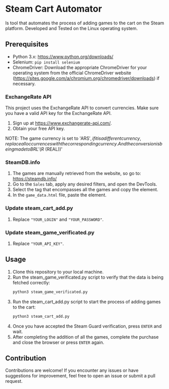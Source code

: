 # Steam Cart Automator

Is tool that automates the process of adding games to the cart on the Steam platform.
Developed and Tested on the Linux operating system.

## Prerequisites

- Python 3.x: https://www.python.org/downloads/
- Selenium: `pip install selenium`
- ChromeDriver: Download the appropriate ChromeDriver for your operating system from the official ChromeDriver website (https://sites.google.com/a/chromium.org/chromedriver/downloads) if necessary.

### ExchangeRate API

This project uses the ExchangeRate API to convert currencies. Make sure you have a valid API key for the ExchangeRate API.

1. Sign up at https://www.exchangerate-api.com/.
2. Obtain your free API key.

NOTE: The game currency is set to 'ARS$', if it is a different currency, replace all occurrences with the corresponding currency. And the conversion is being made to BRL '(R$ (REAL))'

### SteamDB.info

1. The games are manually retrieved from the website, so go to: https://steamdb.info/
2. Go to the `Sales` tab, apply any desired filters, and open the DevTools.
3. Select the <tbody> tag that encompasses all the games and copy the element.
4. In the `game_data.html` file, paste the element.

### Update steam_cart_add.py
1. Replace `"YOUR_LOGIN"` and `"YOUR_PASSWORD"`.

### Update steam_game_verificated.py
1. Replace `"YOUR_API_KEY"`.

## Usage

1. Clone this repository to your local machine.
2. Run the steam_game_verificated.py script to verify that the data is being fetched correctly:
    ```bash 
    python3 steam_game_verificated.py
3. Run the steam_cart_add.py script to start the process of adding games to the cart:
    ```bash 
    python3 steam_cart_add.py
4. Once you have accepted the Steam Guard verification, press `ENTER` and wait.
5. After completing the addition of all the games, complete the purchase and close the browser or press `ENTER` again.

## Contribution

Contributions are welcome! If you encounter any issues or have suggestions for improvement, feel free to open an issue or submit a pull request.




